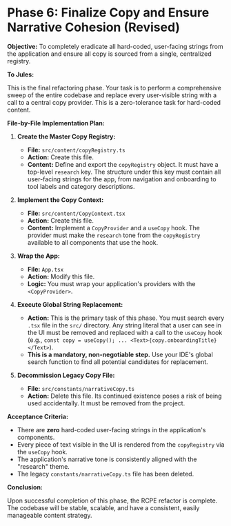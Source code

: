 # Phase 6: Finalize Copy and Ensure Narrative Cohesion (Revised)

**Objective:** To completely eradicate all hard-coded, user-facing strings from the application and ensure all copy is sourced from a single, centralized registry.

**To Jules:**

This is the final refactoring phase. Your task is to perform a comprehensive sweep of the entire codebase and replace every user-visible string with a call to a central copy provider. This is a zero-tolerance task for hard-coded content.

**File-by-File Implementation Plan:**

1.  **Create the Master Copy Registry:**
    *   **File:** `src/content/copyRegistry.ts`
    *   **Action:** Create this file.
    *   **Content:** Define and export the `copyRegistry` object. It must have a top-level `research` key. The structure under this key must contain all user-facing strings for the app, from navigation and onboarding to tool labels and category descriptions.

2.  **Implement the Copy Context:**
    *   **File:** `src/content/CopyContext.tsx`
    *   **Action:** Create this file.
    *   **Content:** Implement a `CopyProvider` and a `useCopy` hook. The provider must make the `research` tone from the `copyRegistry` available to all components that use the hook.

3.  **Wrap the App:**
    *   **File:** `App.tsx`
    *   **Action:** Modify this file.
    *   **Logic:** You must wrap your application's providers with the `<CopyProvider>`.

4.  **Execute Global String Replacement:**
    *   **Action:** This is the primary task of this phase. You must search every `.tsx` file in the `src/` directory. Any string literal that a user can see in the UI must be removed and replaced with a call to the `useCopy` hook (e.g., `const copy = useCopy(); ... <Text>{copy.onboardingTitle}</Text>`).
    *   **This is a mandatory, non-negotiable step.** Use your IDE's global search function to find all potential candidates for replacement.

5.  **Decommission Legacy Copy File:**
    *   **File:** `src/constants/narrativeCopy.ts`
    *   **Action:** Delete this file. Its continued existence poses a risk of being used accidentally. It must be removed from the project.

**Acceptance Criteria:**

*   There are **zero** hard-coded user-facing strings in the application's components.
*   Every piece of text visible in the UI is rendered from the `copyRegistry` via the `useCopy` hook.
*   The application's narrative tone is consistently aligned with the "research" theme.
*   The legacy `constants/narrativeCopy.ts` file has been deleted.

**Conclusion:**

Upon successful completion of this phase, the RCPE refactor is complete. The codebase will be stable, scalable, and have a consistent, easily manageable content strategy.
